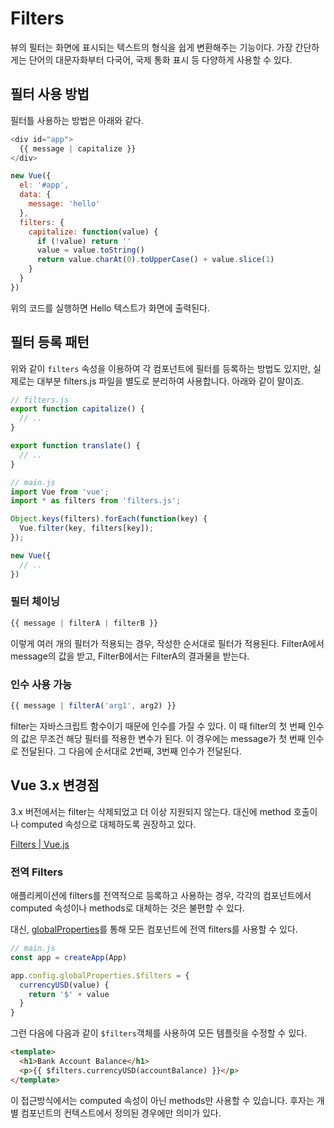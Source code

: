 # Filters

뷰의 필터는 화면에 표시되는 텍스트의 형식을 쉽게 변환해주는 기능이다. 가장 간단하게는 단어의 대문자화부터 다국어, 국제 통화 표시 등 다양하게 사용할 수 있다.

## 필터 사용 방법

필터틀 사용하는 방법은 아래와 같다.

```javascript
<div id="app">
  {{ message | capitalize }}
</div>
```

```javascript
new Vue({
  el: '#app',
  data: {
    message: 'hello'
  },
  filters: {
    capitalize: function(value) {
      if (!value) return ''
      value = value.toString()
      return value.charAt(0).toUpperCase() + value.slice(1)
    }
  }
})
```

위의 코드를 실행하면 Hello 텍스트가 화면에 출력된다.

## 필터 등록 패턴

위와 같이 `filters` 속성을 이용하여 각 컴포넌트에 필터를 등록하는 방법도 있지만, 실제로는 대부분 filters.js 파일을 별도로 분리하여 사용합니다. 아래와 같이 말이죠.

```javascript
// filters.js
export function capitalize() {
  // ..
}

export function translate() {
  // ..
}
```

```javascript
// main.js
import Vue from 'vue';
import * as filters from 'filters.js';

Object.keys(filters).forEach(function(key) {
  Vue.filter(key, filters[key]);
});

new Vue({
  // ..
})
```

### 필터 체이닝

```javascript
{{ message | filterA | filterB }}
```

이렇게 여러 개의 필터가 적용되는 경우, 작성한 순서대로 필터가 적용된다. FilterA에서 message의 값을 받고, FilterB에서는 FilterA의 결과물을 받는다.

### 인수 사용 가능

```javascript
{{ message | filterA('arg1', arg2) }}
```

filter는 자바스크립트 함수이기 때문에 인수를 가질 수 있다. 이 때 filter의 첫 번째 인수의 값은 무조건 해당 필터를 적용한 변수가 된다. 이 경우에는 message가 첫 번째 인수로 전달된다. 그 다음에 순서대로 2번째, 3번째 인수가 전달된다.

## Vue 3.x 변경점

3.x 버전에서는 filter는 삭제되었고 더 이상 지원되지 않는다. 대신에 method 호출이나 computed 속성으로 대체하도록 권장하고 있다.

[Filters | Vue.js](https://v3.ko.vuejs.org/guide/migration/filters.html#%E1%84%80%E1%85%A2%E1%84%8B%E1%85%AD)

### 전역 Filters

애플리케이션에 filters를 전역적으로 등록하고 사용하는 경우, 각각의 컴포넌트에서 computed 속성이나 methods로 대체하는 것은 불편할 수 있다.

대신, [globalProperties](https://v3.ko.vuejs.org/api/application-config.html#globalproperties)를 통해 모든 컴포넌트에 전역 filters를 사용할 수 있다.

```javascript
// main.js
const app = createApp(App)

app.config.globalProperties.$filters = {
  currencyUSD(value) {
    return '$' + value
  }
}
```

그런 다음에 다음과 같이 `$filters`객체를 사용하여 모든 템플릿을 수정할 수 있다.

```html
<template>
  <h1>Bank Account Balance</h1>
  <p>{{ $filters.currencyUSD(accountBalance) }}</p>
</template>
```

이 접근방식에서는 computed 속성이 아닌 methods만 사용할 수 있습니다. 후자는 개별 컴포넌트의 컨텍스트에서 정의된 경우에만 의미가 있다.

